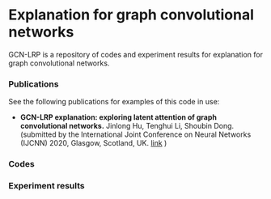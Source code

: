 # Explanation for graph convolutional networks
GCN-LRP is a repository of codes and experiment results for explanation for graph convolutional networks.
### Publications
See the following publications for examples of this code in use:
 * **GCN-LRP explanation: exploring latent attention of graph convolutional networks.** Jinlong Hu, Tenghui Li, Shoubin Dong. (submitted by the International Joint Conference on Neural Networks (IJCNN) 2020, Glasgow, Scotland, UK. [link](https://wcci2020.org/) )

### Codes


### Experiment results
